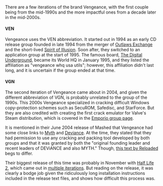 There are a few iterations of the brand Vengeance, with the first couple being from the mid-1990s and the more impactful ones from a decade later in the mid-2000s.

#### VEN

Vengeance uses the VEN abbreviation. It started out in 1994 as an early CD release group founded in late 1994 from the merger of [Outlaws Exchange](/g/outlaws-exchange) and the short-lived [Spirit of Illusion](/g/spirit-of-illusion). 
Soon after, they switched to an application group at the start of 1995. The famous board, [The Digital Underground](/g/digital-underground-bbs), became its World HQ in January 1995, and they listed the affiliation as "vengeance whq usa utils"; however, this affiliation didn't last long, and it is uncertain if the group ended at that time.

#### VGN

The second iteration of Vengeance came about in 2004, and given the different abbreviation of VGN, is probably unrelated to the group of the 1990s. This 2000s Vengeance specialized in cracking difficult Windows copy-protection schemes such as SecuROM, Safedisc, and StarForce. But they are also credited with creating the first crack emulator for Valve's Steam distribution, which is covered in the [Emporio group page](/g/emporio).

It is mentioned in their June 2004 release of Mashed that Vengeance had some close links to [Myth](/g/myth) and [Deviance](/g/deviance). At the time, they stated that they had permission to use any cracking and packing tool developed by both groups and that it was granted by both the "original founding leader and recent leaders of DEViANCE and also MYTH." Though, [this text by Reloaded](/f/ae3ce2) begs to differ.

Their biggest release of this time was probably in November with [Half Life 2](/f/b24c10), which came out in [multiple iterations](/f/a126f6). But reading on the release, it was clearly a bodge job given the ridiculously long installation instructions included in the release text files, and shows how difficult this process was.

